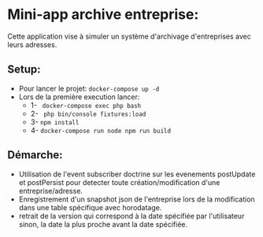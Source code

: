 # Mini-app archive entreprise:
Cette application vise à simuler un système d'archivage d'entreprises avec leurs adresses.

## Setup:

* Pour lancer le projet: ``` docker-compose up -d ```
* Lors de la première execution lancer:
    * 1-  ``` docker-compose exec php bash```
    * 2- ``` php bin/console fixtures:load```
    * 3- ``` npm install ```
    * 4- ``` docker-compose run node npm run build ```

## Démarche:

- Utilisation de l'event subscriber doctrine sur les evenements postUpdate et postPersist pour detecter toute création/modification d'une entreprise/adresse.
- Enregistrement d'un snapshot json de l'entreprise lors de la modification dans une table spécifique avec horodatage.
- retrait de la version qui correspond à la date spécifiée par l'utilisateur sinon, la date la plus proche avant la date spécifiée.